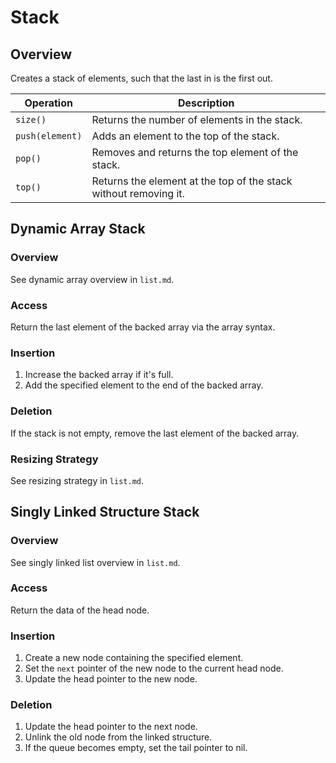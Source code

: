 # Stack

## Overview

Creates a stack of elements, such that the last in is the first out.

| Operation             | Description                                                    |
| --------------------- | -------------------------------------------------------------- |
| `size()`              | Returns the number of elements in the stack.                  |
| `push(element)`       | Adds an element to the top of the stack.                      |
| `pop()`               | Removes and returns the top element of the stack.             |
| `top()` | Returns the element at the top of the stack without removing it. |

## Dynamic Array Stack

### Overview

See dynamic array overview in `list.md`.

### Access

Return the last element of the backed array via the array syntax.

### Insertion

1. Increase the backed array if it's full.
3. Add the specified element to the end of the backed array.

### Deletion

If the stack is not empty, remove the last element of the backed array.

### Resizing Strategy

See resizing strategy in `list.md`.

## Singly Linked Structure Stack

### Overview

See singly linked list overview in `list.md`.

### Access

Return the data of the head node.

### Insertion

1. Create a new node containing the specified element.
2. Set the `next` pointer of the new node to the current head node.
3. Update the head pointer to the new node.

### Deletion

1. Update the head pointer to the next node.
2. Unlink the old node from the linked structure.
4. If the queue becomes empty, set the tail pointer to nil.
